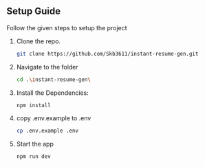 ## Setup Guide

Follow the given steps to setup the project

1. Clone the repo.
    ```bash
    git clone https://github.com/Skb3611/instant-resume-gen.git
    ```
2. Navigate to the folder
    ```bash
    cd .\instant-resume-gen\
    ```    

2. Install the Dependencies:

    ```bash
    npm install
    ```

3. copy .env.example to .env
    ```bash
    cp .env.example .env
    ```
4. Start the app
    ```bash
    npm run dev
    ```
